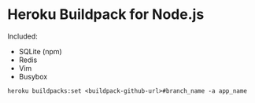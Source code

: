 # Heroku Buildpack for Node.js

Included:
- SQLite (npm)
- Redis
- Vim
- Busybox


```
heroku buildpacks:set <buildpack-github-url>#branch_name -a app_name
```
